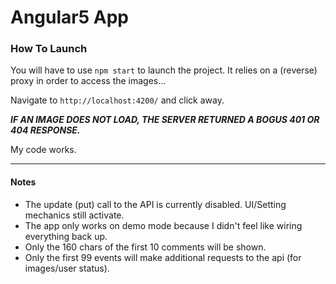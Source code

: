 # Angular5 App

### How To Launch

You will have to use `npm start` to launch the project. It relies on a (reverse) proxy in order to access the images...

Navigate to `http://localhost:4200/` and click away.

***IF AN IMAGE DOES NOT LOAD, THE SERVER RETURNED A BOGUS 401 OR 404 RESPONSE.***

My code works.

----

#### Notes

- The update (put) call to the API is currently disabled. UI/Setting mechanics still activate.
- The app only works on demo mode because I didn't feel like wiring everything back up.
- Only the 160 chars of the first 10 comments will be shown.
- Only the first 99 events will make additional requests to the api (for images/user status).